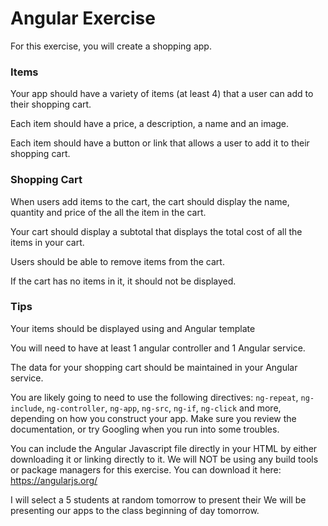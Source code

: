 # Angular Exercise

For this exercise, you will create a shopping app.

### Items

Your app should have a variety of items (at least 4) that a user can add to their shopping cart.

Each item should have a price, a description, a name and an image.

Each item should have a button or link that allows a user to add it to their shopping cart.

### Shopping Cart

When users add items to the cart, the cart should display the name, quantity and price of the all the item in the cart.

Your cart should display a subtotal that displays the total cost of all the items in your cart.

Users should be able to remove items from the cart.

If the cart has no items in it, it should not be displayed.

### Tips

Your items should be displayed using and Angular template

You will need to have at least 1 angular controller and 1 Angular service. 

The data for your shopping cart should be maintained in your Angular service.

You are likely going to need to use the following directives: `ng-repeat`, `ng-include`, `ng-controller`, `ng-app`, `ng-src`, `ng-if`, `ng-click` and more, depending on how you construct your app. Make sure you review the documentation, or try Googling when you run into some troubles.

You can include the Angular Javascript file directly in your HTML by either downloading it or linking directly to it. We will NOT be using any build tools or package managers for this exercise. You can download it here: https://angularjs.org/

I will select a 5 students at random tomorrow to present their We will be presenting our apps to the class beginning of day tomorrow.
